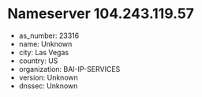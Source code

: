 # Nameserver 104.243.119.57

* as_number: 23316
* name: Unknown
* city: Las Vegas
* country: US
* organization: BAI-IP-SERVICES
* version: Unknown
* dnssec: Unknown
